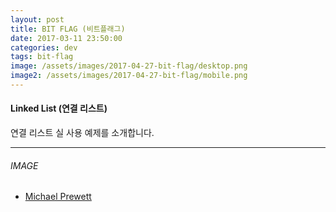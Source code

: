 ```yaml
---
layout: post
title: BIT FLAG (비트플래그)
date: 2017-03-11 23:50:00
categories: dev
tags: bit-flag
image: /assets/images/2017-04-27-bit-flag/desktop.png
image2: /assets/images/2017-04-27-bit-flag/mobile.png
---
```


#### Linked List (연결 리스트)

연결 리스트 실 사용 예제를 소개합니다.



---

###### IMAGE

- [Michael Prewett][image-from]



[bit-flag]: https://dojang.io/mod/page/view.php?id=184
[image-from]: https://unsplash.com/search/switch?photo=CrbI6xF1vtA
[jsfiddle]: https://jsfiddle.net/twipixel/hg6L1mjz/